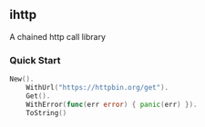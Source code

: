 ## ihttp
A chained http call library

### Quick Start

```go
New().
	WithUrl("https://httpbin.org/get").
	Get().
	WithError(func(err error) { panic(err) }).
	ToString()
```

